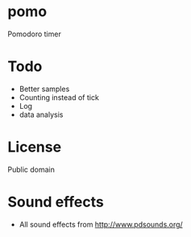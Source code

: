 # pomo
Pomodoro timer

# Todo

* Better samples
* Counting instead of tick
* Log
* data analysis

# License

Public domain

# Sound effects

* All sound effects from http://www.pdsounds.org/

